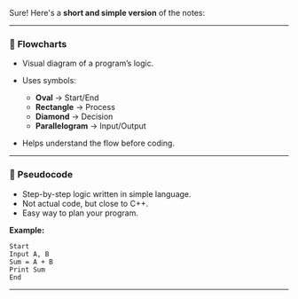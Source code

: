 Sure! Here's a **short and simple version** of the notes:

---

### 📘 **Flowcharts**

* Visual diagram of a program’s logic.
* Uses symbols:

  * **Oval** → Start/End
  * **Rectangle** → Process
  * **Diamond** → Decision
  * **Parallelogram** → Input/Output
* Helps understand the flow before coding.

---

### 📝 **Pseudocode**

* Step-by-step logic written in simple language.
* Not actual code, but close to C++.
* Easy way to plan your program.

**Example:**

```
Start  
Input A, B  
Sum = A + B  
Print Sum  
End
```

---
